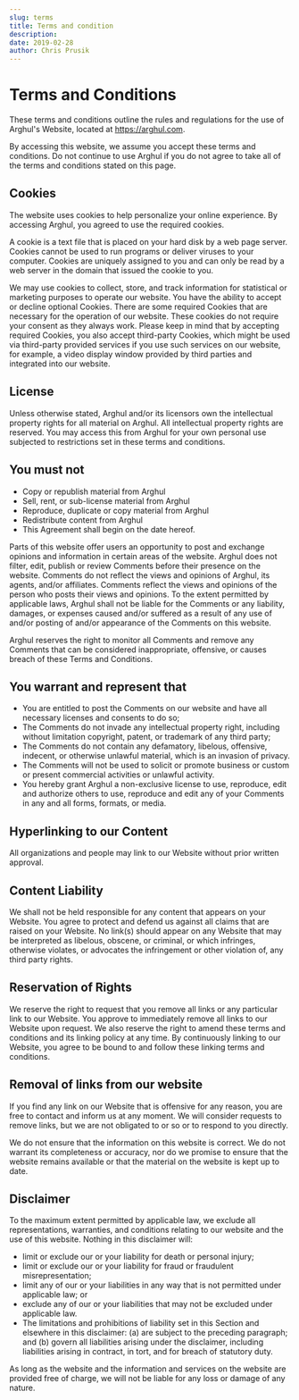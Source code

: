 ```yaml
---
slug: terms
title: Terms and condition
description: 
date: 2019-02-28
author: Chris Prusik
---
```


# Terms and Conditions

These terms and conditions outline the rules and regulations for the use of Arghul's Website, located at https://arghul.com.

By accessing this website, we assume you accept these terms and conditions. Do not continue to use Arghul if you do not agree to take all of the terms and conditions stated on this page.

## Cookies

The website uses cookies to help personalize your online experience. By accessing Arghul, you agreed to use the required cookies.

A cookie is a text file that is placed on your hard disk by a web page server. Cookies cannot be used to run programs or deliver viruses to your computer. Cookies are uniquely assigned to you and can only be read by a web server in the domain that issued the cookie to you.

We may use cookies to collect, store, and track information for statistical or marketing purposes to operate our website. You have the ability to accept or decline optional Cookies. There are some required Cookies that are necessary for the operation of our website. These cookies do not require your consent as they always work. Please keep in mind that by accepting required Cookies, you also accept third-party Cookies, which might be used via third-party provided services if you use such services on our website, for example, a video display window provided by third parties and integrated into our website.

## License

Unless otherwise stated, Arghul and/or its licensors own the intellectual property rights for all material on Arghul. All intellectual property rights are reserved. You may access this from Arghul for your own personal use subjected to restrictions set in these terms and conditions.

## You must not

* Copy or republish material from Arghul
* Sell, rent, or sub-license material from Arghul
* Reproduce, duplicate or copy material from Arghul
* Redistribute content from Arghul
* This Agreement shall begin on the date hereof.

Parts of this website offer users an opportunity to post and exchange opinions and information in certain areas of the website. Arghul does not filter, edit, publish or review Comments before their presence on the website. Comments do not reflect the views and opinions of Arghul, its agents, and/or affiliates. Comments reflect the views and opinions of the person who posts their views and opinions. To the extent permitted by applicable laws, Arghul shall not be liable for the Comments or any liability, damages, or expenses caused and/or suffered as a result of any use of and/or posting of and/or appearance of the Comments on this website.

Arghul reserves the right to monitor all Comments and remove any Comments that can be considered inappropriate, offensive, or causes breach of these Terms and Conditions.

## You warrant and represent that

* You are entitled to post the Comments on our website and have all necessary licenses and consents to do so;
* The Comments do not invade any intellectual property right, including without limitation copyright, patent, or trademark of any third party;
* The Comments do not contain any defamatory, libelous, offensive, indecent, or otherwise unlawful material, which is an invasion of privacy.
* The Comments will not be used to solicit or promote business or custom or present commercial activities or unlawful activity.
* You hereby grant Arghul a non-exclusive license to use, reproduce, edit and authorize others to use, reproduce and edit any of your Comments in any and all forms, formats, or media.

## Hyperlinking to our Content

All organizations and people may link to our Website without prior written approval.

## Content Liability

We shall not be held responsible for any content that appears on your Website. You agree to protect and defend us against all claims that are raised on your Website. No link(s) should appear on any Website that may be interpreted as libelous, obscene, or criminal, or which infringes, otherwise violates, or advocates the infringement or other violation of, any third party rights.

## Reservation of Rights

We reserve the right to request that you remove all links or any particular link to our Website. You approve to immediately remove all links to our Website upon request. We also reserve the right to amend these terms and conditions and its linking policy at any time. By continuously linking to our Website, you agree to be bound to and follow these linking terms and conditions.

## Removal of links from our website

If you find any link on our Website that is offensive for any reason, you are free to contact and inform us at any moment. We will consider requests to remove links, but we are not obligated to or so or to respond to you directly.

We do not ensure that the information on this website is correct. We do not warrant its completeness or accuracy, nor do we promise to ensure that the website remains available or that the material on the website is kept up to date.

## Disclaimer

To the maximum extent permitted by applicable law, we exclude all representations, warranties, and conditions relating to our website and the use of this website. Nothing in this disclaimer will:

* limit or exclude our or your liability for death or personal injury;
* limit or exclude our or your liability for fraud or fraudulent misrepresentation;
* limit any of our or your liabilities in any way that is not permitted under applicable law; or
* exclude any of our or your liabilities that may not be excluded under applicable law.
* The limitations and prohibitions of liability set in this Section and elsewhere in this disclaimer: (a) are subject to the preceding paragraph; and (b) govern all liabilities arising under the disclaimer, including liabilities arising in contract, in tort, and for breach of statutory duty.

As long as the website and the information and services on the website are provided free of charge, we will not be liable for any loss or damage of any nature.